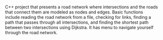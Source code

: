 C++ project that presents a road network where intersections and the roads that connect them are modeled as nodes and edges. Basic functions include reading the road network from a file, checking for links, finding a path that passes through all intersections, and finding the shortest path between two intersections using Dijkstra. It has menu to navigate yourself through the road network.
